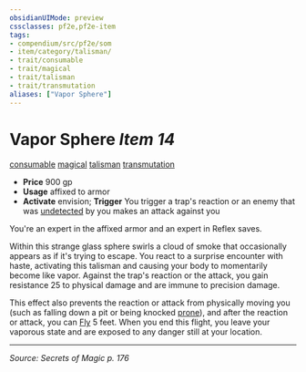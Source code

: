 ```yaml
---
obsidianUIMode: preview
cssclasses: pf2e,pf2e-item
tags:
- compendium/src/pf2e/som
- item/category/talisman/
- trait/consumable
- trait/magical
- trait/talisman
- trait/transmutation
aliases: ["Vapor Sphere"]
---
```

# Vapor Sphere *Item 14*  
[consumable](rules/traits/consumable.md "Consumable Item Trait")  [magical](rules/traits/magical.md "Magical Item Trait")  [talisman](rules/traits/talisman.md "Talisman Item Trait")  [transmutation](rules/traits/transmutation.md "Transmutation School Trait")  

- **Price** 900 gp
- **Usage** affixed to armor
- **Activate** envision; **Trigger** You trigger a trap's reaction or an enemy that was [undetected](rules/conditions.md#Undetected) by you makes an attack against you

You're an expert in the affixed armor and an expert in Reflex saves.

Within this strange glass sphere swirls a cloud of smoke that occasionally appears as if it's trying to escape. You react to a surprise encounter with haste, activating this talisman and causing your body to momentarily become like vapor. Against the trap's reaction or the attack, you gain resistance 25 to physical damage and are immune to precision damage.

This effect also prevents the reaction or attack from physically moving you (such as falling down a pit or being knocked [prone](rules/conditions.md#Prone)), and after the reaction or attack, you can [Fly](rules/actions/fly.md) 5 feet. When you end this flight, you leave your vaporous state and are exposed to any danger still at your location.


---
*Source: Secrets of Magic p. 176*